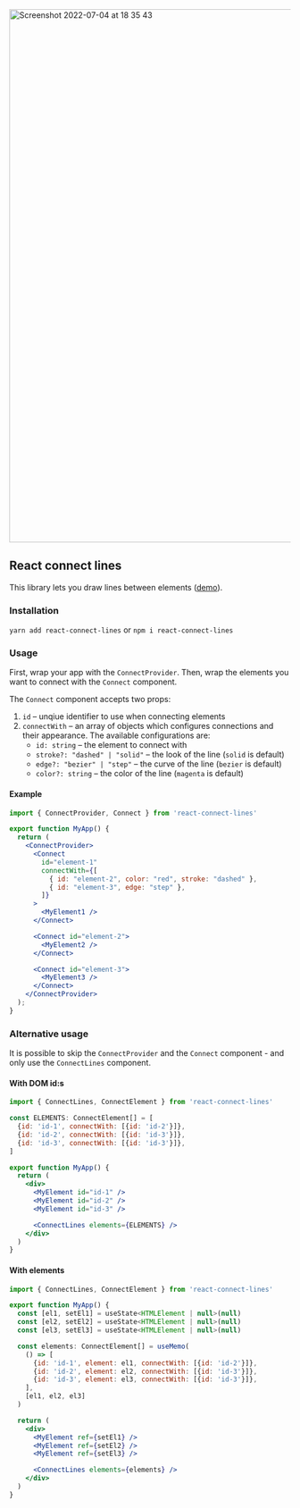 <img width="955" alt="Screenshot 2022-07-04 at 18 35 43" src="https://user-images.githubusercontent.com/15094168/177193245-df61cce5-c07e-443b-bd10-aa746ac19322.png">


## React connect lines
This library lets you draw lines between elements ([demo](https://react-connect-lines.vercel.app)).

### Installation

`yarn add react-connect-lines` or `npm i react-connect-lines`

### Usage
First, wrap your app with the `ConnectProvider`. Then, wrap the elements you want to connect with the `Connect` component. 

The `Connect` component accepts two props:
1. `id` – unqiue identifier to use when connecting elements
2. `connectWith` – an array of objects which configures connections and their appearance. The available configurations are:
    - `id: string` – the element to connect with
    - `stroke?: "dashed" | "solid"` – the look of the line (`solid` is default)
    - `edge?: "bezier" | "step"` – the curve of the line (`bezier` is default)
    - `color?: string` – the color of the line (`magenta` is default)

#### Example
```jsx
import { ConnectProvider, Connect } from 'react-connect-lines'

export function MyApp() {
  return (
    <ConnectProvider>
      <Connect
        id="element-1"
        connectWith={[
          { id: "element-2", color: "red", stroke: "dashed" },
          { id: "element-3", edge: "step" },
        ]}
      >
        <MyElement1 />
      </Connect>

      <Connect id="element-2">
        <MyElement2 />
      </Connect>

      <Connect id="element-3">
        <MyElement3 />
      </Connect>
    </ConnectProvider>
  );
}
```

### Alternative usage

It is possible to skip the `ConnectProvider` and the `Connect` component - and only use the `ConnectLines` component.

#### With DOM id:s

```jsx
import { ConnectLines, ConnectElement } from 'react-connect-lines'

const ELEMENTS: ConnectElement[] = [
  {id: 'id-1', connectWith: [{id: 'id-2'}]},
  {id: 'id-2', connectWith: [{id: 'id-3'}]},
  {id: 'id-3', connectWith: [{id: 'id-3'}]},
]

export function MyApp() {
  return (
    <div>
      <MyElement id="id-1" />
      <MyElement id="id-2" />
      <MyElement id="id-3" />

      <ConnectLines elements={ELEMENTS} />
    </div>
  )
}
```

#### With elements

```jsx
import { ConnectLines, ConnectElement } from 'react-connect-lines'

export function MyApp() {
  const [el1, setEl1] = useState<HTMLElement | null>(null)
  const [el2, setEl2] = useState<HTMLElement | null>(null)
  const [el3, setEl3] = useState<HTMLElement | null>(null)

  const elements: ConnectElement[] = useMemo(
    () => [
      {id: 'id-1', element: el1, connectWith: [{id: 'id-2'}]},
      {id: 'id-2', element: el2, connectWith: [{id: 'id-3'}]},
      {id: 'id-3', element: el3, connectWith: [{id: 'id-3'}]},
    ],
    [el1, el2, el3]
  )

  return (
    <div>
      <MyElement ref={setEl1} />
      <MyElement ref={setEl2} />
      <MyElement ref={setEl3} />

      <ConnectLines elements={elements} />
    </div>
  )
}

```

